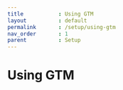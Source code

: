 ```yaml
---
title			: Using GTM
layout			: default
permalink		: /setup/using-gtm
nav_order		: 1
parent			: Setup
---
```


# Using GTM
